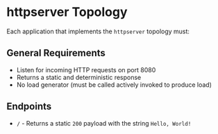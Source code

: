 # httpserver Topology

Each application that implements the `httpserver` topology must:

## General Requirements

- Listen for incoming HTTP requests on port 8080
- Returns a static and deterministic response
- No load generator (must be called actively invoked to produce load)

## Endpoints

- `/` - Returns a static `200` payload with the string `Hello, World!`

